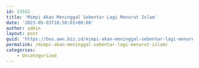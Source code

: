 ```yaml
---
id: 13552
title: 'Mimpi Akan Meninggal Sebentar Lagi Menurut Islam'
date: '2023-05-03T18:50:01+00:00'
author: admin
layout: post
guid: 'https://bos.awn.biz.id/mimpi-akan-meninggal-sebentar-lagi-menurut-islam/'
permalink: /mimpi-akan-meninggal-sebentar-lagi-menurut-islam/
categories:
    - Uncategorized
---
```


